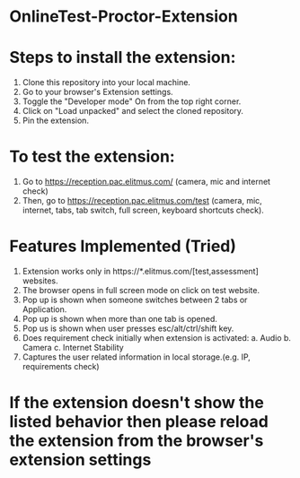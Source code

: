 # OnlineTest-Proctor-Extension


# Steps to install the extension:
 1. Clone this repository into your local machine.
 2. Go to your browser's Extension settings.
 3. Toggle the "Developer mode" On from the top right corner.
 4. Click on "Load unpacked" and select the cloned repository.
 5. Pin the extension.

# To test the extension:
 1. Go to https://reception.pac.elitmus.com/ (camera, mic and internet check)
 2. Then, go to https://reception.pac.elitmus.com/test (camera, mic, internet, tabs, tab switch, full screen, keyboard shortcuts check).

# Features Implemented (Tried)
 1. Extension works only in https://*.elitmus.com/[test,assessment] websites.
 2. The browser opens in full screen mode on click on test website.
 3. Pop up is shown when someone switches between 2 tabs or Application.
 4. Pop up is shown when more than one tab is opened.
 5. Pop us is shown when user presses esc/alt/ctrl/shift key.
 6. Does requirement check initially when extension is activated:
   a. Audio
   b. Camera
   c. Internet Stability
 7. Captures the user related information in local storage.(e.g. IP, requirements
check)

# If the extension doesn't show the listed behavior then please reload the extension from the browser's extension settings
